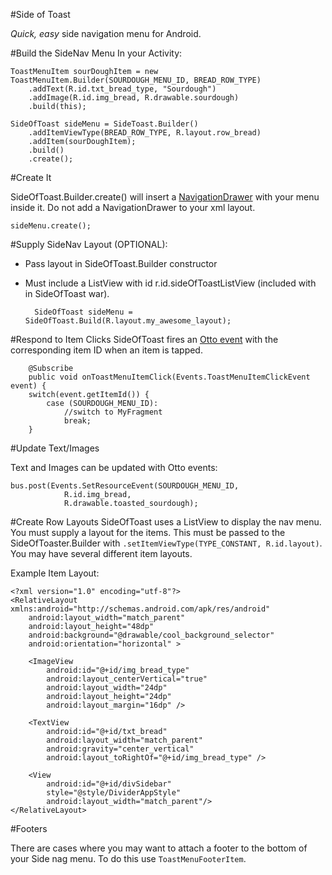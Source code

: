 #Side of Toast

_Quick, easy_ side navigation menu for Android.  

#Build the SideNav Menu
In your Activity:

	ToastMenuItem sourDoughItem = new ToastMenuItem.Builder(SOURDOUGH_MENU_ID, BREAD_ROW_TYPE)
		.addText(R.id.txt_bread_type, "Sourdough")
		.addImage(R.id.img_bread, R.drawable.sourdough)
		.build(this);
		
	SideOfToast sideMenu = SideToast.Builder()
		.addItemViewType(BREAD_ROW_TYPE, R.layout.row_bread)
		.addItem(sourDoughItem);
		.build()
		.create();
				

#Create It

SideOfToast.Builder.create() will insert a [NavigationDrawer](https://developer.android.com/design/patterns/navigation-drawer.html) with your menu inside it.  Do not add a NavigationDrawer to your xml layout.

	sideMenu.create();
	

#Supply SideNav Layout (OPTIONAL):

* Pass layout in SideOfToast.Builder constructor
* Must include a ListView with id r.id.sideOfToastListView  (included with in SideOfToast war).
	
		SideOfToast sideMenu = SideOfToast.Build(R.layout.my_awesome_layout);
		
#Respond to Item Clicks
SideOfToast fires an [Otto event](https://github.com/square/otto) with the corresponding item ID when an item is tapped. 

	    @Subscribe
    	public void onToastMenuItemClick(Events.ToastMenuItemClickEvent event) {
        switch(event.getItemId()) {
        	case (SOURDOUGH_MENU_ID):
        		//switch to MyFragment
        		break;        }
        

#Update Text/Images

Text and Images can be updated with Otto events:

	bus.post(Events.SetResourceEvent(SOURDOUGH_MENU_ID,
				R.id.img_bread,
				R.drawable.toasted_sourdough);

#Create Row Layouts
SideOfToast uses a ListView to display the nav menu.  You must supply a layout for the items.  This must be passed to the SideOfToaster.Builder with  `.setItemViewType(TYPE_CONSTANT, R.id.layout)`.  You may have several different item layouts.

Example Item Layout:

	<?xml version="1.0" encoding="utf-8"?>
	<RelativeLayout xmlns:android="http://schemas.android.com/apk/res/android"
    	android:layout_width="match_parent"
    	android:layout_height="48dp"
    	android:background="@drawable/cool_background_selector"
    	android:orientation="horizontal" >

    	<ImageView
      	  	android:id="@+id/img_bread_type"
        	android:layout_centerVertical="true"
        	android:layout_width="24dp"
        	android:layout_height="24dp"
        	android:layout_margin="16dp" />

    	<TextView
        	android:id="@+id/txt_bread"
        	android:layout_width="match_parent"
        	android:gravity="center_vertical"
        	android:layout_toRightOf="@+id/img_bread_type" />

    	<View
        	android:id="@+id/divSidebar"
        	style="@style/DividerAppStyle"
        	android:layout_width="match_parent"/>
	</RelativeLayout>
	
#Footers

There are cases where you may want to attach a footer to the bottom of your Side nag menu.  To do this use  `ToastMenuFooterItem`. 